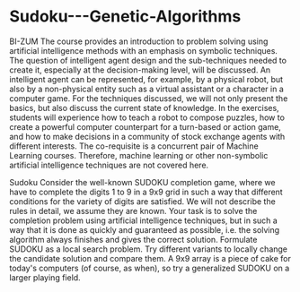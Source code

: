 # Sudoku---Genetic-Algorithms

BI-ZUM
The course provides an introduction to problem solving using artificial intelligence methods with an emphasis on symbolic techniques. The question of intelligent agent design and the sub-techniques needed to create it, especially at the decision-making level, will be discussed. An intelligent agent can be represented, for example, by a physical robot, but also by a non-physical entity such as a virtual assistant or a character in a computer game. For the techniques discussed, we will not only present the basics, but also discuss the current state of knowledge. In the exercises, students will experience how to teach a robot to compose puzzles, how to create a powerful computer counterpart for a turn-based or action game, and how to make decisions in a community of stock exchange agents with different interests. The co-requisite is a concurrent pair of Machine Learning courses. Therefore, machine learning or other non-symbolic artificial intelligence techniques are not covered here.

Sudoku
Consider the well-known SUDOKU completion game, where we have to complete the digits 1 to 9 in a 9x9 grid in such a way that different conditions for the variety of digits are satisfied. We will not describe the rules in detail, we assume they are known. Your task is to solve the completion problem using artificial intelligence techniques, but in such a way that it is done as quickly and guaranteed as possible, i.e. the solving algorithm always finishes and gives the correct solution. 
Formulate SUDOKU as a local search problem.
Try different variants to locally change the candidate solution and compare them.
A 9x9 array is a piece of cake for today's computers (of course, as when), so try a generalized SUDOKU on a larger playing field.
